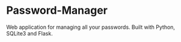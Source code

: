 # Password-Manager
Web application for managing all your passwords. Built with Python, SQLite3 and Flask.
